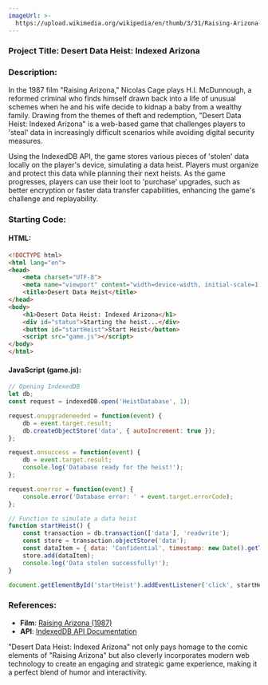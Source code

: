 ```yaml
---
imageUrl: >-
  https://upload.wikimedia.org/wikipedia/en/thumb/3/31/Raising-Arizona-Poster.jpg/220px-Raising-Arizona-Poster.jpg
---
```

### Project Title: **Desert Data Heist: Indexed Arizona**

### Description:
In the 1987 film "Raising Arizona," Nicolas Cage plays H.I. McDunnough, a reformed criminal who finds himself drawn back into a life of unusual schemes when he and his wife decide to kidnap a baby from a wealthy family. Drawing from the themes of theft and redemption, "Desert Data Heist: Indexed Arizona" is a web-based game that challenges players to 'steal' data in increasingly difficult scenarios while avoiding digital security measures.

Using the IndexedDB API, the game stores various pieces of 'stolen' data locally on the player's device, simulating a data heist. Players must organize and protect this data while planning their next heists. As the game progresses, players can use their loot to 'purchase' upgrades, such as better encryption or faster data transfer capabilities, enhancing the game's challenge and replayability.

### Starting Code:

#### HTML:
```html
<!DOCTYPE html>
<html lang="en">
<head>
    <meta charset="UTF-8">
    <meta name="viewport" content="width=device-width, initial-scale=1.0">
    <title>Desert Data Heist</title>
</head>
<body>
    <h1>Desert Data Heist: Indexed Arizona</h1>
    <div id="status">Starting the heist...</div>
    <button id="startHeist">Start Heist</button>
    <script src="game.js"></script>
</body>
</html>
```

#### JavaScript (game.js):
```javascript
// Opening IndexedDB
let db;
const request = indexedDB.open('HeistDatabase', 1);

request.onupgradeneeded = function(event) {
    db = event.target.result;
    db.createObjectStore('data', { autoIncrement: true });
};

request.onsuccess = function(event) {
    db = event.target.result;
    console.log('Database ready for the heist!');
};

request.onerror = function(event) {
    console.error('Database error: ' + event.target.errorCode);
};

// Function to simulate a data heist
function startHeist() {
    const transaction = db.transaction(['data'], 'readwrite');
    const store = transaction.objectStore('data');
    const dataItem = { data: 'Confidential', timestamp: new Date().getTime() };
    store.add(dataItem);
    console.log('Data stolen successfully!');
}

document.getElementById('startHeist').addEventListener('click', startHeist);
```

### References:
- **Film**: [Raising Arizona (1987)](https://en.wikipedia.org/wiki/Raising_Arizona)
- **API**: [IndexedDB API Documentation](https://developer.mozilla.org/en-US/docs/Web/API/IndexedDB)

"Desert Data Heist: Indexed Arizona" not only pays homage to the comic elements of "Raising Arizona" but also cleverly incorporates modern web technology to create an engaging and strategic game experience, making it a perfect blend of humor and interactivity.
